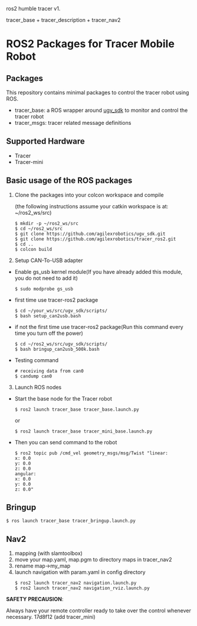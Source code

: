 ros2 humble tracer v1.

tracer_base + tracer_description + tracer_nav2

# ROS2 Packages for Tracer Mobile Robot

## Packages

This repository contains minimal packages to control the tracer robot using ROS. 

* tracer_base: a ROS wrapper around [ugv_sdk](https://github.com/westonrobot/ugv_sdk) to monitor and control the tracer robot
* tracer_msgs: tracer related message definitions

## Supported Hardware

* Tracer
* Tracer-mini

## Basic usage of the ROS packages

1. Clone the packages into your colcon workspace and compile

    (the following instructions assume your catkin workspace is at: ~/ros2_ws/src)

    ```
    $ mkdir -p ~/ros2_ws/src
    $ cd ~/ros2_ws/src
    $ git clone https://github.com/agilexrobotics/ugv_sdk.git
    $ git clone https://github.com/agilexrobotics/tracer_ros2.git
    $ cd ..
    $ colcon build
    ```
2. Setup CAN-To-USB adapter

* Enable gs_usb kernel module(If you have already added this module, you do not need to add it)
    ```
    $ sudo modprobe gs_usb
    ```
    
* first time use tracer-ros2 package
   ```
   $ cd ~/your_ws/src/ugv_sdk/scripts/
   $ bash setup_can2usb.bash
   ```
   
* if not the first time use tracer-ros2 package(Run this command every time you turn off the power) 
   ```
   $ cd ~/ros2_ws/src/ugv_sdk/scripts/
   $ bash bringup_can2usb_500k.bash
   ```
   
* Testing command
    ```
    # receiving data from can0
    $ candump can0
    ```
3. Launch ROS nodes
 
* Start the base node for the Tracer robot

    ```
    $ ros2 launch tracer_base tracer_base.launch.py
    ```
    or
     ```
    $ ros2 launch tracer_base tracer_mini_base.launch.py
    ```

* Then you can send command to the robot
    ```
    $ ros2 topic pub /cmd_vel geometry_msgs/msg/Twist "linear:
    x: 0.0
    y: 0.0
    z: 0.0
    angular:
    x: 0.0
    y: 0.0
    z: 0.0" 

    ```
## Bringup
```
$ ros launch tracer_base tracer_bringup.launch.py
```
## Nav2
1. mapping (with slamtoolbox)
2. move your map.yaml, map.pgm to directory maps in tracer_nav2
3. rename map->my_map
4. launch navigation with param.yaml in config directory
   ```
   $ ros2 launch tracer_nav2 navigation.launch.py
   $ ros2 launch tracer_nav2 navigation_rviz.launch.py
   ```

**SAFETY PRECAUSION**: 

Always have your remote controller ready to take over the control whenever necessary. 
 17d8f12 (add tracer_mini)
